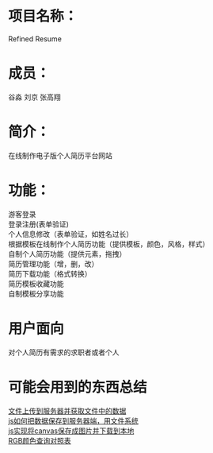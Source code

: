 ﻿# 项目名称：
Refined Resume
# 成员：
谷淼 刘京 张高翔
# 简介：
在线制作电子版个人简历平台网站
# 功能：
游客登录  
登录注册(表单验证)  
个人信息修改（表单验证，如姓名过长）  
根据模板在线制作个人简历功能（提供模板，颜色，风格，样式）  
自制个人简历功能（提供元素，拖拽）  
简历管理功能（增，删，改）  
简历下载功能（格式转换）  
简历模板收藏功能  
自制模板分享功能  
# 用户面向
对个人简历有需求的求职者或者个人
# 可能会用到的东西总结

[文件上传到服务器并获取文件中的数据](http://blog.csdn.net/cwzhsi/article/details/45486925)  
[js如何把数据保存到服务器端，用文件系统](https://zhidao.baidu.com/question/1701857117220731540.html)  
[js实现将canvas保存成图片并下载到本地](http://blog.csdn.net/u012246064/article/details/78032153)  
[RGB颜色查询对照表](http://www.114la.com/other/rgb.htm)

